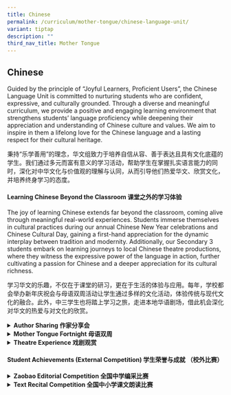 ```yaml
---
title: Chinese
permalink: /curriculum/mother-tongue/chinese-language-unit/
variant: tiptap
description: ""
third_nav_title: Mother Tongue
---
```

<h2>Chinese</h2>
<p>Guided by the principle of “Joyful Learners, Proficient Users”, the Chinese
Language Unit is committed to nurturing students who are confident, expressive,
and culturally grounded. Through a diverse and meaningful curriculum, we
provide a positive and engaging learning environment that strengthens students’
language proficiency while deepening their appreciation and understanding
of Chinese culture and values. We aim to inspire in them a lifelong love
for the Chinese language and a lasting respect for their cultural heritage.</p>
<p>秉持“乐学善用”的理念，华文组致力于培养自信从容、善于表达且具有文化底蕴的学生。我们通过多元而富有意义的学习活动，帮助学生在掌握扎实语言能力的同时，深化对中华文化与价值观的理解与认同，从而引导他们热爱华文、欣赏文化，并培养终身学习的态度。</p>
<h4>Learning Chinese Beyond the Classroom 课堂之外的学习体验</h4>
<p>The joy of learning Chinese extends far beyond the classroom, coming alive
through meaningful real-world experiences. Students immerse themselves
in cultural practices during our annual Chinese New Year celebrations and
Chinese Cultural Day, gaining a first-hand appreciation for the dynamic
interplay between tradition and modernity. Additionally, our Secondary
3 students embark on learning journeys to local Chinese theatre productions,
where they witness the expressive power of the language in action, further
cultivating a passion for Chinese and a deeper appreciation for its cultural
richness.</p>
<p>学习华文的乐趣，不仅在于课堂的研习，更在于生活的体验与应用。每年，学校都会举办新年庆祝会与母语双周活动让学生通过多样的文化活动，体验传统与现代文化的融合。此外，中三学生也将踏上学习之旅，走进本地华语剧场，借此机会深化对华文的热爱与对文化的欣赏。</p>
<div data-type="detailGroup" class="isomer-accordion isomer-accordion-white">
<details class="isomer-details">
<summary><strong>Author Sharing 作家分享会</strong>
</summary>
<div data-type="detailsContent" class="isomer-details-content">
<p>As part of our “World Book Day” activities, our school was honoured to
host Professor Lee and Mr Pay on 23 April 2025 for an engaging Author’s
Sharing of the book “<em>The Dream of Longgou Fish”</em>. Professor Lee
shared the inspiration behind his writing journey and offered insights
into his favourite chapter, inspiring students to discover the power of
storytelling. Mr Pay, whose life story is featured in the book, captivated
the audience with his remarkable journey of building a small fish farm
into a world-leading aquaculture enterprise. He challenged our students
to read diligently, persevere in their aspirations, and consider the exciting
opportunities in urban agriculture. It was a meaningful and inspiring session
that broadened our students’ perspectives on reading, writing, resilience
and future careers.</p>
<p>为配合《世界书香日》活动，我校于4月23日成功举办《龙沟鱼的梦》“作家如是说”导读分享会。当天，我校有幸邀请到该书作者木子以及书中主人公白先生亲临校园分享创作与奋斗历程。木子先生在会上分享了写书初衷及他最喜欢的章节，引导学生以阅读启发思考。白先生则讲述了他奋斗的心路历程，并鼓励学生们勇于追梦，积极探索城市农业等新兴领域的发展机会。</p>
<p></p>
<div class="isomer-image-wrapper">
<img style="width: 100%" height="auto" width="100%" alt="" src="/images/author_sharing_2025.jpg">
</div>
</div>
</details>
<details class="isomer-details">
<summary><strong>Mother Tongue Fortnight 母语双周</strong>
</summary>
<div data-type="detailsContent" class="isomer-details-content">
<p>During this year’s Chinese Cultural Day, our Secondary 1 and Secondary
2 students took part in a martial arts experience and a Peranakan tile-making
workshop respectively, gaining a deeper appreciation of culture through
hands-on learning. &nbsp;The Secondary 1 students took part in a large-group
martial arts session held in the school hall. Under the guidance of instructors,
they learned basic martial arts stances and movements while experiencing
the values of discipline, focus and physical well-being. While the Secondary
2 students explored local heritage through a Peranakan tile-making workshop.
They learned about the cultural significance of Peranakan motifs before
designing and creating their own decorative tiles, combining traditional
patterns with creativity. These enriching activities provided students
with meaningful opportunities to connect with their cultural roots beyond
the classroom.</p>
<p></p>
<p>在今年的母语双周活动中，我校中一与中二学生分别参与了武术体验课程与娘惹瓷砖制作工作坊，在亲身实践中加深了对中华文化与本土传统艺术的了解。今年的活动形式有所创新，中一学生首次齐聚学校礼堂，共同参与大型武术教学。在专业教练的带领下，他们学习了基本步法与招式，领略了武术精神的独特魅力。现场气氛热烈，同学们在一招一式的练习中，体会到团队协作与纪律的重要性，收获丰富。与此同时，中二学生通过娘惹瓷砖制作工作坊，学习了娘惹文化的历史背景与艺术特色。同学们亲手绘制瓷砖，在融合传统图案与个人创意的过程中，提升了审美能力，增强了对多元文化的认同。</p>
<div class="isomer-image-wrapper">
<img style="width: 100%" height="auto" width="100%" alt="" src="/images/cl_cultural_day_2025.jpg">
</div>
</div>
</details>
<details class="isomer-details">
<summary><strong>Theatre Experience 戏剧观赏</strong>
</summary>
<div data-type="detailsContent" class="isomer-details-content">
<p><strong>“Moonlit City” musical 音乐剧《城里的月光》</strong>
</p>
<p><em>The Moonlight in the City</em> is an original Mandarin musical inspired
by eight classic songs by veteran musician Chen Jiaming. It tells the timeless
love story of our founding father, Mr Lee Kuan Yew and Mdm Kwa Geok Choo,
spanning from the 1930s to the 2010s, portraying their shared journey through
Singapore’s nation-building years. The cast delivered heartfelt performances
with he lighting and stage design effectively enhanced the mood and historical
atmosphere, creating a moving visual experience. Beyond its musical excellence,
the production reflects strong local creativity and cultural pride. After
watching this musical, our 16 Secondary Three Higher Chinese students gained
deeper insight into the pioneer generation’s resilience, could better appreciate
the strength of love and ideals, and hence might develop a greater appreciation
for local arts and culture.</p>
<p>《城里的月光》是一部由本地剧团 TOY 肥料厂制作的原创华语音乐剧，以资深音乐人陈佳明八首经典金曲为灵感，讲述建国总理李光耀先生与柯玉芝女士跨越时代的爱情故事。剧情从1930年代延伸至2010年代，展现两人携手走过新加坡建国历程中的风雨与信念。演员们情感真挚，以细腻的演技与歌声诠释角色的坚韧与深情，令人动容。灯光与舞台设计相辅相成，成功营造出时代氛围与视觉感染力。音乐剧不仅唱作俱佳，更展现了本地原创的文化自信。观赏此剧后，我们的中三高华学生能更深刻地理解建国一代的奋斗精神，体会爱情与理想并存的力量，并进一步欣赏本土艺术与华语文化的魅力。</p>
<table style="minWidth: 50px">
<colgroup>
<col>
<col>
</colgroup>
<tbody>
<tr>
<th rowspan="1" colspan="1">
<p></p>
<div class="isomer-image-wrapper">
<img style="width: 100%" height="auto" width="100%" alt="" src="/images/CL_theater_1.jpg">
</div>
</th>
<th rowspan="1" colspan="1">
<p></p>
<div class="isomer-image-wrapper">
<img style="width: 100%" height="auto" width="100%" alt="" src="/images/CL_theater_2.jpg">
</div>
</th>
</tr>
</tbody>
</table>
</div>
</details>
</div>
<h4>Student Achievements (External Competition) 学生荣誉与成就 （校外比赛）</h4>
<div data-type="detailGroup" class="isomer-accordion isomer-accordion-white">
<details class="isomer-details">
<summary><strong>Zaobao Editorial Competition 全国中学编采比赛</strong>
</summary>
<div data-type="detailsContent" class="isomer-details-content">
<p><strong><u>2025</u></strong>
</p>
<div class="iframe-wrapper">
<iframe height="569" width="960" allowfullscreen="true" frameborder="0" src="https://docs.google.com/presentation/d/e/2PACX-1vRpJ9i5OFNDLH5IF2i9-yD77fpw0Iu_CbPh-75exmek-BtfUmag_-VHgAi70Fez0_YW-8jb22-9X8gt/pubembed?start=true&amp;loop=false&amp;delayms=3000"></iframe>
</div>
<p><strong><u>2024</u></strong>
</p>
<div class="iframe-wrapper">
<iframe height="569" width="960" allowfullscreen="true" frameborder="0" src="https://docs.google.com/presentation/d/e/2PACX-1vQKWymXJsGqYBl7MWDcoOO6eTYcY6PDfc33T3gvelVBw1x5-w50_EXZLWsC2-nKYJ4MoAnuFpEJsBHh/embed?start=true&amp;loop=true&amp;delayms=3000"></iframe>
</div>
<p><strong><u>2023</u></strong>
</p>
<div class="iframe-wrapper">
<iframe height="569" width="960" allowfullscreen="true" frameborder="0" src="https://docs.google.com/presentation/d/e/2PACX-1vQJJ481Of8QDMpOzdittti-i_RH36Btr0O2HX9HjoqxUlmdjYmvYIBP8YCxGuHRTh9PYfEUXnAYEgaf/embed?start=true&amp;loop=true&amp;delayms=5000"></iframe>
</div>
<p><strong><u>Award Winners</u></strong>
</p>
<table style="minWidth: 150px">
<colgroup>
<col>
<col>
<col>
<col>
<col>
<col>
</colgroup>
<tbody>
<tr>
<td rowspan="1" colspan="1">
<p><strong>2025</strong>
</p>
</td>
<td rowspan="1" colspan="1">
<p>Upper Sec
<br>高年级组</p>
</td>
<td rowspan="1" colspan="1">
<p>Accomplishment Award
<br>三等奖</p>
</td>
<td rowspan="1" colspan="1">
<p>WANG YI LIN
<br>CHLOE CHIA
<br>HEE PEI YING
<br>LAU QI YUE
<br>LOW YU EN</p>
</td>
<td rowspan="1" colspan="1">
<p>王伊琳
<br>谢慜绚
<br>许沛滢
<br>刘祈玥
<br>刘妤恩</p>
</td>
<td rowspan="1" colspan="1">
<p>3 Resilience
<br>3 Resilience
<br>3 Integrity
<br>3 Integrity
<br>3 Integrity</p>
</td>
</tr>
<tr>
<td rowspan="2" colspan="1">
<p><strong>2024</strong>
</p>
</td>
<td rowspan="1" colspan="1">
<p>Lower Sec
<br>低年级组</p>
</td>
<td rowspan="1" colspan="1">
<p>Accomplishment Award
<br>三等奖</p>
</td>
<td rowspan="1" colspan="1">
<p>CHLOE CHIA
<br>WANG YI LIN
<br>WONG WEI WEN
<br>FAN RUOLA
<br>SOON YI JIA</p>
</td>
<td rowspan="1" colspan="1">
<p>谢慜绚
<br>王伊琳
<br>王偉文
<br>范若拉
<br>孙藝佳</p>
</td>
<td rowspan="1" colspan="1">
<p>2 Care
<br>2 Service
<br>2 Service
<br>2 Courage
<br>2 Gratitude</p>
</td>
</tr>
<tr>
<td rowspan="1" colspan="1">
<p>Upper Sec
<br>高年级组</p>
</td>
<td rowspan="1" colspan="1">
<p>Special Mention Award
<br>表扬奖</p>
</td>
<td rowspan="1" colspan="1">
<p>WONG WAN YAN
<br>(HUANG WANYAN)
<br>WANG XIAOYU
<br>JOELLYN YAP YANXI
<br>LAI ROU YING
<br>KOH CHING VOON</p>
</td>
<td rowspan="1" colspan="1">
<p>黄婉嫣
<br>
<br>王晓钰
<br>葉妍希
<br>赖柔颖
<br>辜靖文</p>
</td>
<td rowspan="1" colspan="1">
<p>3 Resilience
<br>
<br>3 Resilience
<br>3 Resilience
<br>3 Excellence
<br>3 Excellence</p>
</td>
</tr>
<tr>
<td rowspan="2" colspan="1">
<p><strong>2023</strong>
</p>
</td>
<td rowspan="1" colspan="1">
<p>Upper Sec
<br>高年级组</p>
</td>
<td rowspan="1" colspan="1">
<p>Special Mention Award
<br>表扬奖</p>
</td>
<td rowspan="1" colspan="1">
<p>Soo Yin Wei
<br>Chong Ning Xin
<br>Chia Min Jun
<br>New Yu Xuan
<br>Ang En Xin, Alyssa</p>
</td>
<td rowspan="1" colspan="1">
<p>苏尹唯
<br>张宁芯
<br>谢旻均
<br>梁语萱
<br>洪恩芯</p>
</td>
<td rowspan="1" colspan="1">
<p>3 Steadfastness
<br>3 Steadfastness
<br>3 Steadfastness
<br>3 Excellence
<br>3 Resilience</p>
</td>
</tr>
<tr>
<td rowspan="1" colspan="1">
<p>Lower Sec
<br>低年级组</p>
</td>
<td rowspan="1" colspan="1">
<p>Accomplishment Award
<br>二等奖</p>
</td>
<td rowspan="1" colspan="1">
<p>Wong Wan Yan
<br>(Huang Wanyan)
<br>Joellyn Yap Yanxi
<br>Lai Rou Ying
<br>Koh Ching Voon
<br>Wang Xiaoyu</p>
</td>
<td rowspan="1" colspan="1">
<p>黄婉嫣
<br>
<br>葉妍希
<br>赖柔颖
<br>辜靖文
<br>王晓钰</p>
</td>
<td rowspan="1" colspan="1">
<p>2E1
<br>
<br>2E2
<br>2E3
<br>2E3
<br>2E4</p>
</td>
</tr>
</tbody>
</table>
</div>
</details>
<details class="isomer-details">
<summary><strong>Text Recital Competition 全国中小学课文朗读比赛</strong>
</summary>
<div data-type="detailsContent" class="isomer-details-content">
<p><strong><em><u>Award Winners for 2024</u></em></strong>
</p>
<table style="minWidth: 150px">
<colgroup>
<col>
<col>
<col>
<col>
<col>
<col>
</colgroup>
<tbody>
<tr>
<td rowspan="1" colspan="1">
<p><strong>Preliminary Round</strong>
</p>
</td>
<td rowspan="1" colspan="1">
<p>Lower Sec
<br>低年级组</p>
</td>
<td rowspan="1" colspan="1">
<p>BRONZE Award (Team)
<br>铜奖（团体）</p>
</td>
<td rowspan="1" colspan="1">
<p>QUEK XIN RU ISABELLE
<br>ZHU ZIQI
<br>SHI MUFENG</p>
</td>
<td rowspan="1" colspan="1">
<p>郭心如
<br>祝子棋
<br>石沐峰</p>
</td>
<td rowspan="1" colspan="1">
<p>1 Courage
<br>1 Courage
<br>1 Service</p>
</td>
</tr>
</tbody>
</table>
<p><strong><em><u>Award Winners for 2023</u></em></strong>
</p>
<table style="minWidth: 150px">
<colgroup>
<col>
<col>
<col>
<col>
<col>
<col>
</colgroup>
<tbody>
<tr>
<td rowspan="3" colspan="1">
<p></p>
<p><strong>Preliminary Round</strong>
</p>
</td>
<td rowspan="1" colspan="1">
<p>Lower Sec
<br>低年级组</p>
</td>
<td rowspan="1" colspan="1">
<p>GOLD Award (Individual)
<br>金奖（个人）</p>
</td>
<td rowspan="1" colspan="1">
<p>Linus Tan</p>
</td>
<td rowspan="1" colspan="1">
<p>陈嘉康</p>
</td>
<td rowspan="1" colspan="1">
<p>2T2</p>
</td>
</tr>
<tr>
<td rowspan="1" colspan="1">
<p>Lower Sec
<br>低年级组</p>
</td>
<td rowspan="1" colspan="1">
<p>SILVER Award (Team)
<br>银奖（团体）</p>
</td>
<td rowspan="1" colspan="1">
<p>Hung De Han
<br>Tang Jia Jun
<br>Heng Wei En</p>
</td>
<td rowspan="1" colspan="1">
<p>孔德翰
<br>陈佳俊
<br>邢维恩</p>
</td>
<td rowspan="1" colspan="1">
<p>2T1
<br>2T1
<br>2T1</p>
</td>
</tr>
<tr>
<td rowspan="1" colspan="1">
<p>Upper Sec
<br>高年级组</p>
</td>
<td rowspan="1" colspan="1">
<p>BRONZE Award (Team)
<br>铜奖（团体）</p>
</td>
<td rowspan="1" colspan="1">
<p>Zhang Tingrui, Terry
<br>Ong Xiang Rou
<br>Pang Xinyu</p>
</td>
<td rowspan="1" colspan="1">
<p>张庭睿
<br>王湘柔
<br>彭歆喻</p>
</td>
<td rowspan="1" colspan="1">
<p>3 Resilience
<br>3 Care
<br>3 Service</p>
</td>
</tr>
<tr>
<td rowspan="1" colspan="1">
<p><strong>Finals</strong>
</p>
</td>
<td rowspan="1" colspan="1">
<p>Lower Sec</p>
<p>低年级组</p>
</td>
<td rowspan="1" colspan="1">
<p>Special Mention Award
<br>(Individual)
<br>优秀奖（个人）</p>
</td>
<td rowspan="1" colspan="1">
<p>Linus Tan</p>
</td>
<td rowspan="1" colspan="1">
<p>陈嘉康</p>
</td>
<td rowspan="1" colspan="1">
<p>2T2</p>
</td>
</tr>
</tbody>
</table>
<div class="iframe-wrapper">
<iframe height="569" width="960" allowfullscreen="true" frameborder="0" src="https://docs.google.com/presentation/d/e/2PACX-1vS_sX8lffYGn6XOqeDkfrUODh5M3m4GBAmsHAjRulDmelsoFVzMh5vzNt7jfH40o1ANoH-zv9AKFBVr/embed?start=true&amp;amp;loop=true&amp;amp;delayms=3000"></iframe>
</div>
</div>
</details>
</div>
<p></p>
